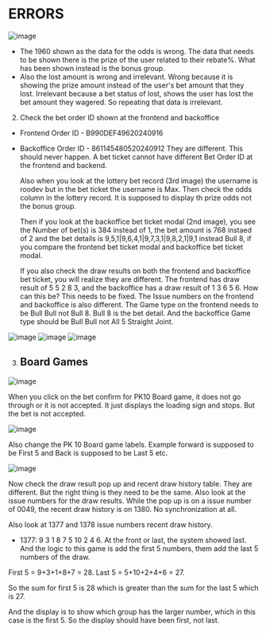 # ERRORS
![image](https://github.com/user-attachments/assets/4504c421-8da9-4e9b-b80f-a97f94dd4cfb)
- The 1960 shown as the data for the odds is wrong. The data that needs to be shown there is the prize of the user related to their rebate%. What has been shown instead is the bonus group.
- Also the lost amount is wrong and irrelevant. Wrong because it is showing the prize amount instead of the user's bet amount that they lost. Irrelevant because a bet status of lost, shows the user has lost the bet amount they wagered. So repeating that data is irrelevant. 


2.  Check the bet order ID shown at the frontend and backoffice
- Frontend Order ID - B990DEF49620240916
- Backoffice Order ID - 861145480520240912
They are different. This should never happen. A bet ticket cannot have different Bet Order ID at the frontend and backend.

    Also when you look at the lottery bet record (3rd image) the username is roodev but in the bet ticket the username is Max.
    Then check the odds column in the lottery record. It is supposed to display th prize odds not the bonus group.
    
    Then if you look at the backoffice bet ticket modal (2nd image), you see the Number of bet(s) is 384 instead of 1, the bet amount is 768 instaed of 2 and the bet details is 9,5,1|9,6,4,1|9,7,3,1|9,8,2,1|9,1 instead Bull 8, if you compare the frontend bet ticket modal 
    and backoffice bet ticket modal.
    
    If you also check the draw results on both the frontend and backoffice bet ticket, you will realize they are different. The frontend has draw result of 5 5 2 8 3, and the backoffice has a draw result of 1 3 6 5 6. How can this be? This needs to be fixed.
    The Issue numbers on the frontend and backoffice is also different.
    The Game type on the frontend needs to be Bull Bull not Bull 8. Bull 8 is the bet detail. And the backoffice Game type should be Bull Bull not All 5 Straight Joint.


![image](https://github.com/user-attachments/assets/fd20e181-a7ad-4215-bfc8-732d6c26d8fd)
![image](https://github.com/user-attachments/assets/5210aacb-118a-4c7f-bf66-86dff92d5450)
![image](https://github.com/user-attachments/assets/28108710-197f-40ef-842f-e435fa1d8139)




3.   ## Board Games


![image](https://github.com/user-attachments/assets/a0c30e44-476a-445b-961d-d702c7b8d22f)

When you click on the bet confirm for PK10 Board game, it does not go through or it is not accepted. It just displays the loading sign and stops. But the bet is not accepted. 


![image](https://github.com/user-attachments/assets/f5d8ec6c-fade-4876-916e-56d2255d3875)

Also change the PK 10 Board game labels. Example forward is supposed to be First 5 and Back is supposed to be Last 5 etc.

![image](https://github.com/user-attachments/assets/77c65fc6-ca4b-4ecd-8587-c6e05fee12fa)

Now check the draw result pop up and recent draw history table. They are different. But the right thing is they need to be the same. Also look at the issue numbers for the draw results. While the pop up is on a issue number of 0049, the recent draw history is on 1380. No synchronization at all. 

Also look at 1377 and 1378 issue numbers recent draw history.
- 1377: 9 3 1 8 7 5 10 2 4 6. At the front or last, the system showed last. 
And the logic to this game is add the first 5 numbers, them add the last 5 numbers of the draw.


First 5 = 9+3+1+8+7 = 28. Last 5 = 5+10+2+4+6 = 27. 

So the sum for first 5 is 28 which is greater than the sum for the last 5 which is 27.

And the display is to show which group has the larger number, which in this case is the first 5. So the display should have been first, not last.











 

